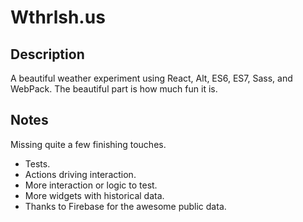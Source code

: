 

# Wthrlsh.us

## Description
A beautiful weather experiment using React, Alt, ES6, ES7, Sass, and WebPack.  The beautiful part is how much fun it is.

## Notes
Missing quite a few finishing touches.
- Tests.
- Actions driving interaction.
- More interaction or logic to test.
- More widgets with historical data.
- Thanks to Firebase for the awesome public data.
